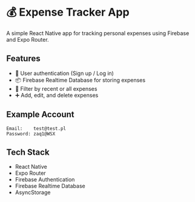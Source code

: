 # 💰 Expense Tracker App

A simple React Native app for tracking personal expenses using Firebase and Expo Router.

## Features

- 🔐 User authentication (Sign up / Log in)
- 📦 Firebase Realtime Database for storing expenses
- 📆 Filter by recent or all expenses
- ➕ Add, edit, and delete expenses

## Example Account

```
Email:    test@test.pl
Password: zaq1@WSX
```

## Tech Stack

- React Native
- Expo Router
- Firebase Authentication
- Firebase Realtime Database
- AsyncStorage
